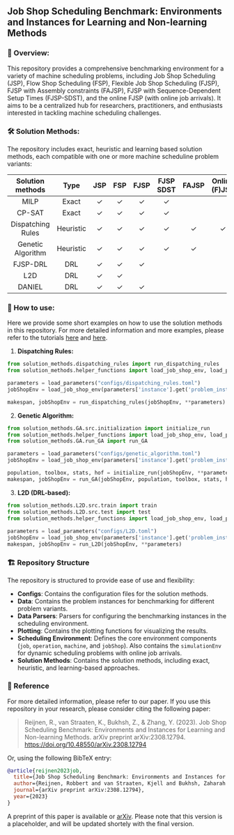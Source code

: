 ## Job Shop Scheduling Benchmark: Environments and Instances for Learning and Non-learning Methods

### 📖 Overview:
This repository provides a comprehensive benchmarking environment for a variety of machine scheduling problems, including Job Shop Scheduling (JSP), Flow Shop Scheduling (FSP), Flexible Job Shop Scheduling (FJSP), FJSP with Assembly constraints (FAJSP), FJSP with Sequence-Dependent Setup Times (FJSP-SDST), and the online FJSP (with online job arrivals). It aims to be a centralized hub for researchers, practitioners, and enthusiasts interested in tackling machine scheduling challenges.

### 🛠 Solution Methods:
The repository includes exact, heuristic and learning based solution methods, each compatible with one or more machine scheduline problem variants:

| Solution methods | Type | JSP | FSP | FJSP | FJSP SDST | FAJSP | Online (F)JSP |
| :----: | :---:| :---:| :---: | :---: | :---: | :---: | :---: |
| MILP | Exact | ✓ | ✓ | ✓ | ✓ | | | 
| CP-SAT | Exact | ✓ | ✓ | ✓ | ✓ | | |
| Dispatching Rules | Heuristic | ✓ | ✓ | ✓ | ✓ | ✓ | ✓ |
| Genetic Algorithm | Heuristic |✓ | ✓ | ✓ | ✓ | ✓ | |
| FJSP-DRL | DRL | ✓ | ✓ | ✓ | |  | |
| L2D | DRL |✓ | ✓ | | | | |
| DANIEL | DRL | ✓ | ✓ | ✓ | | | |  

### 🚀 How to use:

Here we provide some short examples on how to use the solution methods in this repository. For more detailed information and more examples, please refer to the tutorials [here][2] and [here][3].

1. **Dispatching Rules:** 
  ```python
  from solution_methods.dispatching_rules import run_dispatching_rules
  from solution_methods.helper_functions import load_job_shop_env, load_parameters
  
  parameters = load_parameters("configs/dispatching_rules.toml")
  jobShopEnv = load_job_shop_env(parameters['instance'].get('problem_instance'))
  
  makespan, jobShopEnv = run_dispatching_rules(jobShopEnv, **parameters)
  ```

2. **Genetic Algorithm:**  
  ```python
  from solution_methods.GA.src.initialization import initialize_run
  from solution_methods.helper_functions import load_job_shop_env, load_parameters
  from solution_methods.GA.run_GA import run_GA

  parameters = load_parameters("configs/genetic_algorithm.toml")
  jobShopEnv = load_job_shop_env(parameters['instance'].get('problem_instance'))

  population, toolbox, stats, hof = initialize_run(jobShopEnv, **parameters)
  makespan, jobShopEnv = run_GA(jobShopEnv, population, toolbox, stats, hof, **parameters)  
```

3. **L2D (DRL-based):**
  ```python
  from solution_methods.L2D.src.train import train
  from solution_methods.L2D.src.test import test
  from solution_methods.helper_functions import load_job_shop_env, load_parameters
   
  parameters = load_parameters("configs/L2D.toml")
  jobShopEnv = load_job_shop_env(parameters['instance'].get('problem_instance'))
  makespan, jobShopEnv = run_L2D(jobShopEnv, **parameters)
  ```
  

### 🏗️ Repository Structure
The repository is structured to provide ease of use and flexibility:
- **Configs**: Contains the configuration files for the solution methods.
- **Data**: Contains the problem instances for benchmarking for different problem variants.
- **Data Parsers**: Parsers for configuring the benchmarking instances in the scheduling environment.
- **Plotting**: Contains the plotting functions for visualizing the results.
- **Scheduling Environment**: Defines the core environment components (`job`, `operation`, `machine`, and `jobShop`). Also contains the `simulationEnv` for dynamic scheduling problems with online job arrivals.
- **Solution Methods**: Contains the solution methods, including exact, heuristic, and learning-based approaches.


### 📄 Reference
For more detailed information, please refer to our paper. If you use this repository in your research, please consider citing the following paper:

> Reijnen, R., van Straaten, K., Bukhsh, Z., & Zhang, Y. (2023). 
> Job Shop Scheduling Benchmark: Environments and Instances for Learning and Non-learning Methods. 
> arXiv preprint arXiv:2308.12794.
> https://doi.org/10.48550/arXiv.2308.12794

Or, using the following BibTeX entry:
```bibtex
@article{reijnen2023job,
  title={Job Shop Scheduling Benchmark: Environments and Instances for Learning and Non-learning Methods},
  author={Reijnen, Robbert and van Straaten, Kjell and Bukhsh, Zaharah and Zhang, Yingqian},
  journal={arXiv preprint arXiv:2308.12794},
  year={2023}
}
```
A preprint of this paper is available or [arXiv][1]. Please note that this version is a placeholder, and will be updated shortely with the final version.

[1]: https://arxiv.org/abs/2308.12794
[2]: https://github.com/ai-for-decision-making-tue/Job_Shop_Scheduling_Benchmark_Environments_and_Instances/blob/main/tutorial_benchmark_environment.ipynb
[3]: https://github.com/ai-for-decision-making-tue/Job_Shop_Scheduling_Benchmark_Environments_and_Instances/blob/main/tutorial_custom_problem_instance.ipynb